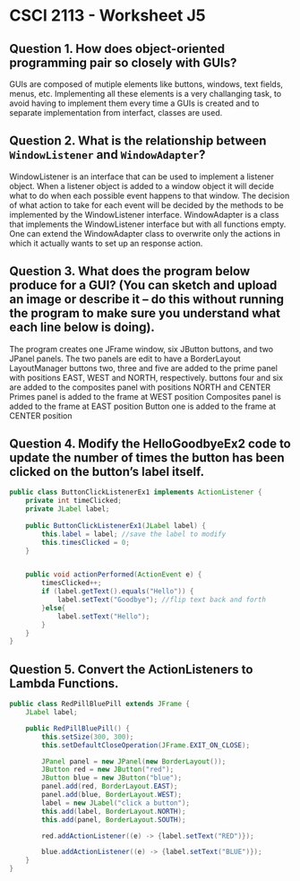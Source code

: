 # CSCI 2113 - Worksheet J5
## Question 1. How does object-oriented programming pair so closely with GUIs?
GUIs are composed of mutiple elements like buttons, windows, text fields, menus, etc.
Implementing all these elements is a very challanging task, to avoid having to implement them every time a GUIs is created and to separate implementation from interfact, 
classes are used.  

## Question 2. What is the relationship between `WindowListener` and `WindowAdapter`?
WindowListener is an interface that can be used to implement a listener object. When a listener object is added to a 
window object it will decide what to do when each possible event happens to that window. The decision of what action to take for each event will be decided by the methods to be implemented by the WindowListener interface. WindowAdapter is a class that implements the WindowListener interface but with all functions empty. One can extend the WindowAdapter class to overwrite only the actions in which it actually wants to set up an response action. 

## Question 3. What does the program below produce for a GUI? (You can sketch and upload an image or describe it – do this without running the program to make sure you understand what each line below is doing).
The program creates one JFrame window, six JButton buttons, and two JPanel panels. The two panels are edit to have a BorderLayout LayoutManager
buttons two, three and five are added to the prime panel with positions EAST, WEST and NORTH, respectively. 
buttons four and six are added to the composites panel with positions NORTH and CENTER
Primes panel is added to the frame at WEST position 
Composites panel is added to the frame at EAST position 
Button one is added to the frame at CENTER position 

## Question 4. Modify the HelloGoodbyeEx2 code to update the number of times the button has been clicked on the button’s label itself. 
```java
public class ButtonClickListenerEx1 implements ActionListener {
    private int timeClicked;
    private JLabel label;
    
    public ButtonClickListenerEx1(JLabel label) {
        this.label = label; //save the label to modify
        this.timesClicked = 0;
    }


    public void actionPerformed(ActionEvent e) {
        timesClicked++;
        if (label.getText().equals("Hello")) {
            label.setText("Goodbye"); //flip text back and forth
        }else{
            label.setText("Hello");
        }
    }
}
```
## Question 5. Convert the ActionListeners to Lambda Functions.
```java
public class RedPillBluePill extends JFrame {
    JLabel label;

    public RedPillBluePill() {
        this.setSize(300, 300);
        this.setDefaultCloseOperation(JFrame.EXIT_ON_CLOSE);

        JPanel panel = new JPanel(new BorderLayout());        
        JButton red = new JButton("red");
        JButton blue = new JButton("blue");
        panel.add(red, BorderLayout.EAST);
        panel.add(blue, BorderLayout.WEST);
        label = new JLabel("click a button");
        this.add(label, BorderLayout.NORTH);
        this.add(panel, BorderLayout.SOUTH);

        red.addActionListener((e) -> {label.setText("RED")});

        blue.addActionListener((e) -> {label.setText("BLUE")});
    }
}
```


